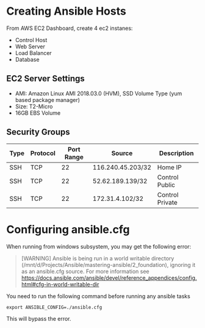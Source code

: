 # Creating Ansible Hosts #

From AWS EC2 Dashboard, create 4 ec2 instanes:

* Control Host
* Web Server
* Load Balancer
* Database

## EC2 Server Settings ##

* AMI: Amazon Linux AMI 2018.03.0 (HVM), SSD Volume Type  (yum based package manager)
* Size: T2-Micro
* 16GB EBS Volume

## Security Groups ##

| Type | Protocol | Port Range | Source            | Description     |
| ---- | -------- | ---------- | ----------------- | --------------- |
| SSH  | TCP      | 22         | 116.240.45.203/32 | Home IP         |
| SSH  | TCP      | 22         | 52.62.189.139/32  | Control Public  |
| SSH  | TCP      | 22         | 172.31.4.102/32   | Control Private |


# Configuring ansible.cfg #

When running from windows subsystem, you may get the following error:

>  [WARNING] Ansible is being run in a world writable directory (/mnt/d/Projects/Ansible/mastering-ansible/2_foundation), ignoring it as an ansible.cfg source. For more information see https://docs.ansible.com/ansible/devel/reference_appendices/config.html#cfg-in-world-writable-dir

You need to run the following command before running any ansible tasks

```
export ANSIBLE_CONFIG=./ansible.cfg
```

This will bypass the error.
